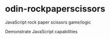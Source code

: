 # odin-rockpaperscissors

JavaScript rock paper scissors game/logic

Demonstrate JavaScript capabilities